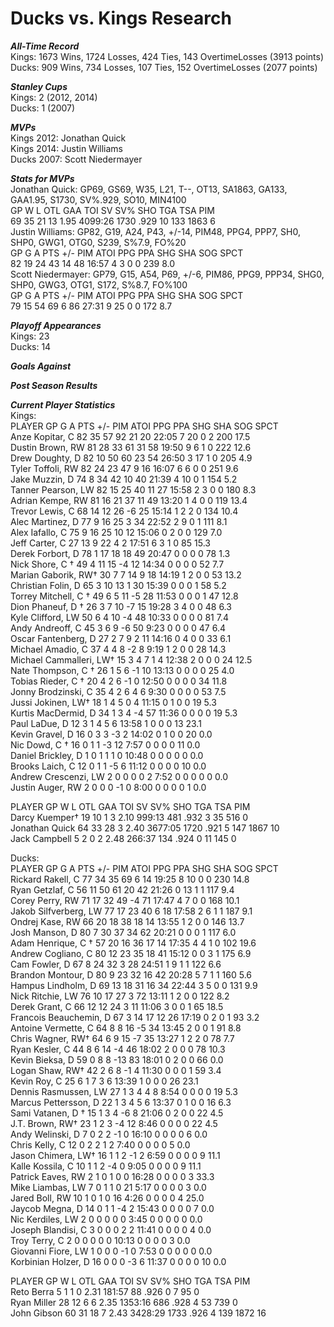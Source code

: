 # Ducks vs. Kings Research

***All-Time Record***<br />
Kings: 1673 Wins, 1724 Losses, 424 Ties, 143 OvertimeLosses (3913 points)<br />
Ducks: 909 Wins, 734 Losses, 107 Ties, 152 OvertimeLosses (2077 points)<br />

***Stanley Cups***<br />
Kings: 2 (2012, 2014)<br />
Ducks: 1 (2007)<br />

***MVPs***<br />
Kings 2012: Jonathan Quick<br />
Kings 2014: Justin Williams<br />
Ducks 2007: Scott Niedermayer<br />

***Stats for MVPs***<br />
Jonathan Quick: GP69, GS69, W35, L21, T--, OT13, SA1863, GA133, GAA1.95, S1730, SV%.929, SO10, MIN4100<br />
GP	W	L	OTL	GAA	TOI	SV	SV%	SHO	TGA	TSA	PIM<br />
69	35	21	13	1.95	4099:26	1730	.929	10	133	1863	6<br />
Justin Williams: GP82, G19, A24, P43, +/-14, PIM48, PPG4, PPP7, SH0, SHP0, GWG1, OTG0, S239, S%7.9, FO%20<br />
GP	G	A	PTS	+/-	PIM	ATOI	PPG	PPA	SHG	SHA	SOG	SPCT<br />
82	19	24	43	14	48	16:57	4	3	0	0	239	8.0<br />
Scott Niedermayer: GP79, G15, A54, P69, +/-6, PIM86, PPG9, PPP34,	SHG0, SHP0, GWG3, OTG1, S172, S%8.7, FO%100<br />
GP	G	A	PTS	+/-	PIM	ATOI	PPG	PPA	SHG	SHA	SOG	SPCT<br />
79	15	54	69	6	86	27:31	9	25	0	0	172	8.7<br />

***Playoff Appearances***<br />
Kings: 23<br />
Ducks: 14<br />

***Goals Against***<br />


***Post Season Results***<br />


***Current Player Statistics***<br />
Kings:<br />
PLAYER	GP	G	A	PTS	+/-	PIM	ATOI	PPG	PPA	SHG	SHA	SOG	SPCT<br />
Anze Kopitar, C	82	35	57	92	21	20	22:05	7	20	0	2	200	17.5<br />
Dustin Brown, RW	81	28	33	61	31	58	19:50	9	6	1	0	222	12.6<br />
Drew Doughty, D	82	10	50	60	23	54	26:50	3	17	1	0	205	4.9<br />
Tyler Toffoli, RW	82	24	23	47	9	16	16:07	6	6	0	0	251	9.6<br />
Jake Muzzin, D	74	8	34	42	10	40	21:39	4	10	0	1	154	5.2<br />
Tanner Pearson, LW	82	15	25	40	11	27	15:58	2	3	0	0	180	8.3<br />
Adrian Kempe, RW	81	16	21	37	11	49	13:20	1	4	0	0	119	13.4<br />
Trevor Lewis, C	68	14	12	26	-6	25	15:14	1	2	2	0	134	10.4<br />
Alec Martinez, D	77	9	16	25	3	34	22:52	2	9	0	1	111	8.1<br />
Alex Iafallo, C	75	9	16	25	10	12	15:06	0	2	0	0	129	7.0<br />
Jeff Carter, C	27	13	9	22	4	2	17:51	6	3	1	0	85	15.3<br />
Derek Forbort, D	78	1	17	18	18	49	20:47	0	0	0	0	78	1.3<br />
Nick Shore, C †	49	4	11	15	-4	12	14:34	0	0	0	0	52	7.7<br />
Marian Gaborik, RW†	30	7	7	14	9	18	14:19	1	2	0	0	53	13.2<br />
Christian Folin, D	65	3	10	13	1	30	15:39	0	0	0	1	58	5.2<br />
Torrey Mitchell, C †	49	6	5	11	-5	28	11:53	0	0	0	1	47	12.8<br />
Dion Phaneuf, D †	26	3	7	10	-7	15	19:28	3	4	0	0	48	6.3<br />
Kyle Clifford, LW	50	6	4	10	-4	48	10:33	0	0	0	0	81	7.4<br />
Andy Andreoff, C	45	3	6	9	-6	50	9:23	0	0	0	0	47	6.4<br />
Oscar Fantenberg, D	27	2	7	9	2	11	14:16	0	4	0	0	33	6.1<br />
Michael Amadio, C	37	4	4	8	-2	8	9:19	1	2	0	0	28	14.3<br />
Michael Cammalleri, LW†	15	3	4	7	1	4	12:38	2	0	0	0	24	12.5<br />
Nate Thompson, C †	26	1	5	6	-1	10	13:13	0	0	0	0	25	4.0<br />
Tobias Rieder, C †	20	4	2	6	-1	0	12:50	0	0	0	0	34	11.8<br />
Jonny Brodzinski, C	35	4	2	6	4	6	9:30	0	0	0	0	53	7.5<br />
Jussi Jokinen, LW†	18	1	4	5	0	4	11:15	0	1	0	0	19	5.3<br />
Kurtis MacDermid, D	34	1	3	4	-4	57	11:36	0	0	0	0	19	5.3<br />
Paul LaDue, D	12	3	1	4	5	6	13:58	1	0	0	0	13	23.1<br />
Kevin Gravel, D	16	0	3	3	-3	2	14:02	0	1	0	0	20	0.0<br />
Nic Dowd, C †	16	0	1	1	-3	12	7:57	0	0	0	0	11	0.0<br />
Daniel Brickley, D	1	0	1	1	1	0	10:48	0	0	0	0	0	0.0<br />
Brooks Laich, C	12	0	1	1	-5	6	11:12	0	0	0	0	10	0.0<br />
Andrew Crescenzi, LW	2	0	0	0	0	2	7:52	0	0	0	0	0	0.0<br />
Justin Auger, RW	2	0	0	0	-1	0	8:00	0	0	0	0	1	0.0<br />

PLAYER	GP	W	L	OTL	GAA	TOI	SV	SV%	SHO	TGA	TSA	PIM<br />
Darcy Kuemper†	19	10	1	3	2.10	999:13	481	.932	3	35	516	0<br />
Jonathan Quick	64	33	28	3	2.40	3677:05	1720	.921	5	147	1867	10<br />
Jack Campbell	5	2	0	2	2.48	266:37	134	.924	0	11	145	0<br />

Ducks:<br />
PLAYER	GP	G	A	PTS	+/-	PIM	ATOI	PPG	PPA	SHG	SHA	SOG	SPCT<br />
Rickard Rakell, C	77	34	35	69	6	14	19:25	8	10	0	0	230	14.8<br />
Ryan Getzlaf, C	56	11	50	61	20	42	21:26	0	13	1	1	117	9.4<br />
Corey Perry, RW	71	17	32	49	-4	71	17:47	4	7	0	0	168	10.1<br />
Jakob Silfverberg, LW	77	17	23	40	6	18	17:58	2	6	1	1	187	9.1<br />
Ondrej Kase, RW	66	20	18	38	18	14	13:55	1	2	0	0	146	13.7<br />
Josh Manson, D	80	7	30	37	34	62	20:21	0	0	0	1	117	6.0<br />
Adam Henrique, C †	57	20	16	36	17	14	17:35	4	4	1	0	102	19.6<br />
Andrew Cogliano, C	80	12	23	35	18	41	15:12	0	0	3	1	175	6.9<br />
Cam Fowler, D	67	8	24	32	3	28	24:51	1	9	1	1	122	6.6<br />
Brandon Montour, D	80	9	23	32	16	42	20:28	5	7	1	1	160	5.6<br />
Hampus Lindholm, D	69	13	18	31	16	34	22:44	3	5	0	0	131	9.9<br />
Nick Ritchie, LW	76	10	17	27	3	72	13:11	1	2	0	0	122	8.2<br />
Derek Grant, C	66	12	12	24	3	11	11:06	3	0	0	1	65	18.5<br />
Francois Beauchemin, D	67	3	14	17	12	26	17:19	0	2	0	1	93	3.2<br />
Antoine Vermette, C	64	8	8	16	-5	34	13:45	2	0	0	1	91	8.8<br />
Chris Wagner, RW†	64	6	9	15	-7	35	13:27	1	2	2	0	78	7.7<br />
Ryan Kesler, C	44	8	6	14	-4	46	18:02	2	0	0	0	78	10.3<br />
Kevin Bieksa, D	59	0	8	8	-13	83	18:01	0	2	0	0	66	0.0<br />
Logan Shaw, RW†	42	2	6	8	-1	4	11:30	0	0	0	1	59	3.4<br />
Kevin Roy, C	25	6	1	7	3	6	13:39	1	0	0	0	26	23.1<br />
Dennis Rasmussen, LW	27	1	3	4	4	8	8:54	0	0	0	0	19	5.3<br />
Marcus Pettersson, D	22	1	3	4	5	6	13:37	0	1	0	0	16	6.3<br />
Sami Vatanen, D †	15	1	3	4	-6	8	21:06	0	2	0	0	22	4.5<br />
J.T. Brown, RW†	23	1	2	3	-4	12	8:46	0	0	0	0	22	4.5<br />
Andy Welinski, D	7	0	2	2	-1	0	16:10	0	0	0	0	6	0.0<br />
Chris Kelly, C	12	0	2	2	1	2	7:40	0	0	0	0	5	0.0<br />
Jason Chimera, LW†	16	1	1	2	-1	2	6:59	0	0	0	0	9	11.1<br />
Kalle Kossila, C	10	1	1	2	-4	0	9:05	0	0	0	0	9	11.1<br />
Patrick Eaves, RW	2	1	0	1	0	0	16:28	0	0	0	0	3	33.3<br />
Mike Liambas, LW	7	0	1	1	0	21	5:17	0	0	0	0	3	0.0<br />
Jared Boll, RW	10	1	0	1	0	16	4:26	0	0	0	0	4	25.0<br />
Jaycob Megna, D	14	0	1	1	-4	2	15:43	0	0	0	0	7	0.0<br />
Nic Kerdiles, LW	2	0	0	0	0	0	3:45	0	0	0	0	0	0.0<br />
Joseph Blandisi, C	3	0	0	0	2	2	11:41	0	0	0	0	4	0.0<br />
Troy Terry, C	2	0	0	0	0	0	10:13	0	0	0	0	3	0.0<br />
Giovanni Fiore, LW	1	0	0	0	-1	0	7:53	0	0	0	0	0	0.0<br />
Korbinian Holzer, D	16	0	0	0	-3	6	11:37	0	0	0	0	10	0.0<br />

PLAYER	GP	W	L	OTL	GAA	TOI	SV	SV%	SHO	TGA	TSA	PIM<br />
Reto Berra	5	1	1	0	2.31	181:57	88	.926	0	7	95	0<br />
Ryan Miller	28	12	6	6	2.35	1353:16	686	.928	4	53	739	0<br />
John Gibson	60	31	18	7	2.43	3428:29	1733	.926	4	139	1872	16<br />
